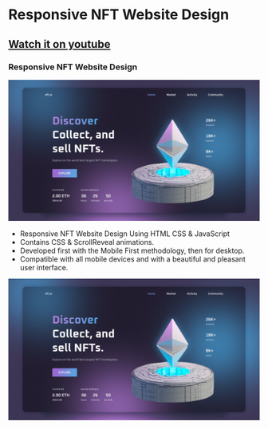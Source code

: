 # Responsive NFT Website Design
## [Watch it on youtube](https://youtu.be/eDm7l5ODWuU)
### Responsive NFT Website Design

![preview img](/preview.png)

- Responsive NFT Website Design Using HTML CSS & JavaScript
- Contains CSS & ScrollReveal animations.
- Developed first with the Mobile First methodology, then for desktop.
- Compatible with all mobile devices and with a beautiful and pleasant user interface.

![preview img](/preview.png)
